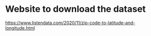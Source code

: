 # Website to download the dataset
https://www.listendata.com/2020/11/zip-code-to-latitude-and-longitude.html
